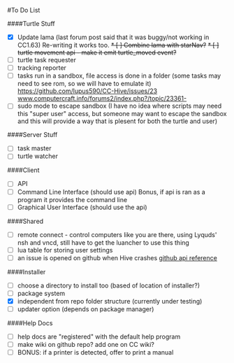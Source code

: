 #To Do List

####Turtle Stuff
* [x] Update lama (last forum post said that it was buggy/not working in CC1.63) Re-writing it works too.
~~* [ ] Combine lama with starNav?~~
~~* [ ] turtle movement api - make it emit turtle_moved event?~~
* [ ] turtle task requester
* [ ] tracking reporter
* [ ] tasks run in a sandbox, file access is done in a folder (some tasks may need to see rom, so we will have to emulate it) https://github.com/lupus590/CC-Hive/issues/23 www.computercraft.info/forums2/index.php?/topic/23361-
* [ ] sudo mode to escape sandbox (I have no idea where scripts may need this "super user" access, but someone may want to escape the sandbox and this will provide a way that is plesent for both the turtle and user)

####Server Stuff
* [ ] task master
* [ ] turtle watcher

####Client
* [ ] API
* [ ] Command Line Interface (should use api) Bonus, if api is ran as a program it provides the command line
* [ ] Graphical User Interface (should use the api)

####Shared
* [ ] remote connect - control computers like you are there, using Lyquds' nsh and vncd, still have to get the luancher to use this thing
* [ ] lua table for storing user settings
* [ ] an issue is opened on github when Hive crashes [github api reference](https://developer.github.com/v3/issues/#create-an-issue)

####Installer
* [ ] choose a directory to install too (based of location of installer?)
* [ ] package system
* [x] independent from repo folder structure (currently under testing)
* [ ] updater option (depends on package manager)

####Help Docs
* [ ] help docs are "registered" with the default help program
* [ ] make wiki on github repo? add one on CC wiki?
* [ ] BONUS: if a printer is detected, offer to print a manual

